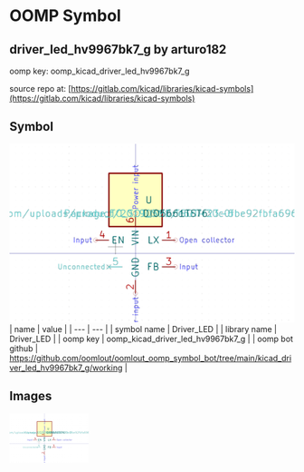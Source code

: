 # OOMP Symbol  
## driver_led_hv9967bk7_g  by arturo182  
  
oomp key: oomp_kicad_driver_led_hv9967bk7_g  
  
source repo at: [https://gitlab.com/kicad/libraries/kicad-symbols](https://gitlab.com/kicad/libraries/kicad-symbols)  
## Symbol  
  
[![working.png](working_600.png)](working.png)  
| name | value | 
| --- | --- | 
| symbol name | Driver_LED | 
| library name | Driver_LED | 
| oomp key | oomp_kicad_driver_led_hv9967bk7_g | 
| oomp bot github | https://github.com/oomlout/oomlout_oomp_symbol_bot/tree/main/kicad_driver_led_hv9967bk7_g/working | 
## Images  
  
[![working.png](working_140.png)](working.png)  
